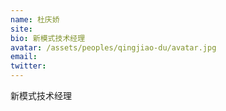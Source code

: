 ```yaml
---
name: 杜庆娇
site:
bio: 新模式技术经理
avatar: /assets/peoples/qingjiao-du/avatar.jpg
email: 
twitter: 
---
```

新模式技术经理
